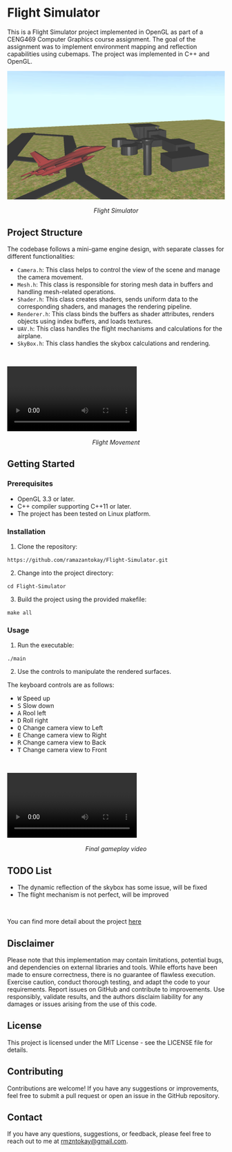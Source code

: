 # Flight Simulator

This is a Flight Simulator project implemented in OpenGL as part of a CENG469 Computer Graphics course assignment. The goal of the assignment was to implement environment mapping and reflection capabilities using cubemaps. The project was implemented in C++ and OpenGL. 

![Flight Simulator](assets/flight_sim.png)
<p align="center">
 <i>Flight Simulator </i>
</p>


## Project Structure
The codebase follows a mini-game engine design, with separate classes for different functionalities:

- `Camera.h`: This class helps to control the view of the scene and manage the camera movement.
- `Mesh.h`: This class is responsible for storing mesh data in buffers and handling mesh-related operations.
- `Shader.h`: This class creates shaders, sends uniform data to the corresponding shaders, and manages the rendering pipeline.
- `Renderer.h`: This class binds the buffers as shader attributes, renders objects using index buffers, and loads textures.
- `UAV.h`: This class handles the flight mechanisms and calculations for the airplane.
- `SkyBox.h`: This class handles the skybox calculations and rendering.

<br>

<video src="assets/flight.mp4" controls title="Flight Movement"></video>

<p align="center">
 <i>Flight Movement
 </i>
</p>

## Getting Started

### Prerequisites

- OpenGL 3.3 or later.
- C++ compiler supporting C++11 or later.
- The project has been tested on Linux platform.

### Installation

1. Clone the repository:
```
https://github.com/ramazantokay/Flight-Simulator.git
```

2. Change into the project directory:
```
cd Flight-Simulator
```

3. Build the project using the provided makefile:

```
make all
```

### Usage

1. Run the executable:

```
./main 
```

2. Use the controls to manipulate the rendered surfaces. 

The keyboard controls are as follows:
  * <kbd>W</kbd> Speed up
  * <kbd>S</kbd> Slow down
  * <kbd>A</kbd> Rool left
  * <kbd>D</kbd> Roll right
  * <kbd>Q</kbd> Change camera view to Left
  * <kbd>E</kbd> Change camera view to Right
  * <kbd>R</kbd> Change camera view to Back
  * <kbd>T</kbd> Change camera view to Front
  
<br>

<video src="assets/9c33d46f49191f57.mp4" controls title="Final gameplay video"></video>
<p align="center">
 <i>Final gameplay video
 </i>
</p>

## TODO List
- The dynamic reflection of the skybox has some issue, will be fixed
- The flight mechanism is not perfect, will be improved

<br>

You can find more detail about the project [here](https://ramazantokay.blogspot.com/2023/05/computer-graphics-ii-hw-2-dynamic-cube.html)

## Disclaimer
Please note that this implementation may contain limitations, potential bugs, and dependencies on external libraries and tools. While efforts have been made to ensure correctness, there is no guarantee of flawless execution. Exercise caution, conduct thorough testing, and adapt the code to your requirements. Report issues on GitHub and contribute to improvements. Use responsibly, validate results, and the authors disclaim liability for any damages or issues arising from the use of this code.

## License
This project is licensed under the MIT License - see the LICENSE file for details.

## Contributing

Contributions are welcome! If you have any suggestions or improvements, feel free to submit a pull request or open an issue in the GitHub repository.

## Contact

If you have any questions, suggestions, or feedback, please feel free to reach out to me at [rmzntokay@gmail.com](mailto:rmzntokay@gmail.com).

